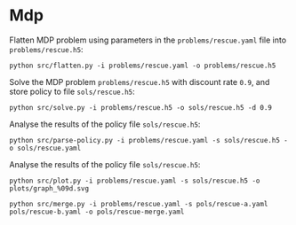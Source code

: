# Mdp


Flatten MDP problem using parameters in the ```problems/rescue.yaml``` file into  ```problems/rescue.h5```:
```
python src/flatten.py -i problems/rescue.yaml -o problems/rescue.h5
```

Solve the MDP problem ```problems/rescue.h5``` with discount rate ```0.9```, and store policy to file ```sols/rescue.h5```:
```
python src/solve.py -i problems/rescue.h5 -o sols/rescue.h5 -d 0.9
```

Analyse the results of the policy file ```sols/rescue.h5```:
```
python src/parse-policy.py -i problems/rescue.yaml -s sols/rescue.h5 -o sols/rescue.yaml
```

Analyse the results of the policy file ```sols/rescue.h5```:
```
python src/plot.py -i problems/rescue.yaml -s sols/rescue.h5 -o plots/graph_%09d.svg
```

```
python src/merge.py -i problems/rescue.yaml -s pols/rescue-a.yaml pols/rescue-b.yaml -o pols/rescue-merge.yaml
```

